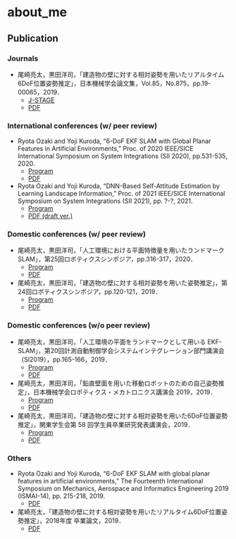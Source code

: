# about_me
## Publication
### Journals
- 尾崎亮太，黒田洋司，「建造物の壁に対する相対姿勢を用いたリアルタイム6DoF位置姿勢推定」，日本機械学会論文集，Vol.85，No.875，pp.19-00065，2019．  
  - [J-STAGE](https://www.jstage.jst.go.jp/article/transjsme/85/875/85_19-00065/_article/-char/ja)
  - [PDF](https://github.com/ozakiryota/about_me/blob/main/papers/transjsme_2020_07.pdf)
### International conferences (w/ peer review)
- Ryota Ozaki and Yoji Kuroda, “6-DoF EKF SLAM with Global Planar Features in Artificial Environments,” Proc. of 2020 IEEE/SICE International Symposium on System Integrations (SII 2020), pp.531-535, 2020.
  - [Program](https://ras.papercept.net/conferences/conferences/SII20/program/SII20_ContentListWeb_2.html#mo3d_04)
  - [PDF](https://github.com/ozakiryota/about_me/blob/main/papers/sii_2020.pdf)
- Ryota Ozaki and Yoji Kuroda, “DNN-Based Self-Attitude Estimation by Learning Landscape Information,” Proc. of 2021 IEEE/SICE International Symposium on System Integrations (SII 2021), pp. ?-?, 2021.
  - [Program](https://ras.papercept.net/conferences/scripts/rtf/SII21_ContentListWeb_4.html#thb1_04)
  - [PDF (draft ver.)](https://github.com/ozakiryota/about_me/blob/main/papers/sii_2021.pdf)
### Domestic conferences (w/ peer review)
- 尾崎亮太，黒田洋司，「人工環境における平面特徴量を用いたランドマークSLAM」，第25回ロボティクスシンポジア，pp.316-317，2020．
  - [Program](http://www.robotics-symposia.org/25th/25th_files/rs25-program_ver2.pdf#page=6)
  - [PDF](https://github.com/ozakiryota/about_me/blob/main/papers/robosym_2020.pdf)
- 尾崎亮太，黒田洋司，「建造物の壁に対する相対姿勢を用いた姿勢推定」，第24回ロボティクスシンポジア，pp.120-121，2019．
  - [Program](http://www.robotics-symposia.org/24th/24th_files/rs24-program_f.pdf#page=13)
  - [PDF](https://github.com/ozakiryota/about_me/blob/main/papers/robosym_2019.pdf)
### Domestic conferences (w/o peer review)
- 尾崎亮太，黒田洋司，「人工環境の平面をランドマークとして用いる EKF-SLAM」，第20回計測自動制御学会システムインテグレーション部門講演会（SI2019），pp.165-166，2019．
  - [Program](https://www.sice-si.org/conf/si2019/%E3%83%97%E3%83%AD%E3%82%B0%E3%83%A9%E3%83%A0%E8%A9%B3%E7%B4%B0_%E8%A8%82%E6%AD%A3%E7%89%88(20191213).pdf#page=18)
  - [PDF](https://github.com/ozakiryota/about_me/blob/main/papers/si_2019.pdf)
- 尾崎亮太，黒田洋司，「鉛直壁面を用いた移動ロボットのための自己姿勢推定」，日本機械学会ロボティクス・メカトロニクス講演会 2019，2019．
  - [Program](http://robomech.org/2019/wp-content/uploads/2019/05/RM19_program_v05.pdf#page=46)
  - [PDF](https://github.com/ozakiryota/about_me/blob/main/papers/robomech_2019.pdf)
- 尾崎亮太，黒田洋司，「建造物の壁に対する相対姿勢を用いた6DoF位置姿勢推定」，関東学生会第 58 回学生員卒業研究発表講演会，2019．
  - [Program](https://www.jsme.or.jp/event/2018-33222/)
  - [PDF](https://github.com/ozakiryota/about_me/blob/main/papers/kantojsme_2019.pdf)
### Others
- Ryota Ozaki and Yoji Kuroda, “6-DoF EKF SLAM with global planar features in artificial environments,” The Fourteenth International Symposium on Mechanics, Aerospace and Informatics Engineering 2019 (ISMAI-14), pp. 215-218, 2019.
  - [PDF](https://github.com/ozakiryota/about_me/blob/main/papers/ismai_2019.pdf)
- 尾崎亮太，「建造物の壁に対する相対姿勢を用いたリアルタイム6DoF位置姿勢推定」，2018年度 卒業論文，2019．
  - [PDF](https://github.com/ozakiryota/about_me/blob/main/papers/bachelor_thesis.pdf)
